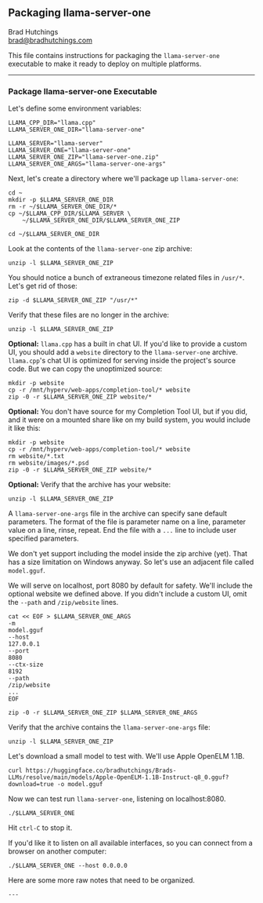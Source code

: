 ## Packaging llama-server-one

Brad Hutchings<br/>
brad@bradhutchings.com

This file contains instructions for packaging the `llama-server-one` executable to make it ready to deploy on multiple platforms.

---
### Package llama-server-one Executable

Let's define some environment variables:
```
LLAMA_CPP_DIR="llama.cpp"
LLAMA_SERVER_ONE_DIR="llama-server-one"

LLAMA_SERVER="llama-server"
LLAMA_SERVER_ONE="llama-server-one"
LLAMA_SERVER_ONE_ZIP="llama-server-one.zip"
LLAMA_SERVER_ONE_ARGS="llama-server-one-args"
```

Next, let's create a directory where we'll package up `llama-server-one`:
```
cd ~
mkdir -p $LLAMA_SERVER_ONE_DIR
rm -r ~/$LLAMA_SERVER_ONE_DIR/*
cp ~/$LLAMA_CPP_DIR/$LLAMA_SERVER \
    ~/$LLAMA_SERVER_ONE_DIR/$LLAMA_SERVER_ONE_ZIP

cd ~/$LLAMA_SERVER_ONE_DIR
```

Look at the contents of the `llama-server-one` zip archive:
```
unzip -l $LLAMA_SERVER_ONE_ZIP 
```

You should notice a bunch of extraneous timezone related files in `/usr/*`. Let's get rid of those:
```
zip -d $LLAMA_SERVER_ONE_ZIP "/usr/*"
```

Verify that these files are no longer in the archive:
```
unzip -l $LLAMA_SERVER_ONE_ZIP 
```

**Optional:** `llama.cpp` has a built in chat UI. If you'd like to provide a custom UI, you should add a `website` directory to the `llama-server-one` archive. `llama.cpp`'s chat UI is optimized for serving inside the project's source code. But we can copy the unoptimized source:
```
mkdir -p website
cp -r /mnt/hyperv/web-apps/completion-tool/* website
zip -0 -r $LLAMA_SERVER_ONE_ZIP website/*
```

**Optional:** You don't have source for my Completion Tool UI, but if you did, and it were on a mounted share like on my build system, you would include it like this:
```
mkdir -p website
cp -r /mnt/hyperv/web-apps/completion-tool/* website
rm website/*.txt
rm website/images/*.psd
zip -0 -r $LLAMA_SERVER_ONE_ZIP website/*
```

**Optional:** Verify that the archive has your website:
```
unzip -l $LLAMA_SERVER_ONE_ZIP 
```

A `llama-server-one-args` file in the archive can specify sane default parameters. The format of the file is parameter name on a line, parameter value on a line, rinse, repeat. End the file with a `...` line to include user specified parameters.

We don't yet support including the model inside the zip archive (yet). That has a size limitation on Windows anyway. So let's use an adjacent file called `model.gguf`.

We will serve on localhost, port 8080 by default for safety. We'll include the optional website we defined above. If you didn't include a custom UI, omit the `--path` and `/zip/website` lines.

```
cat << EOF > $LLAMA_SERVER_ONE_ARGS
-m
model.gguf
--host
127.0.0.1
--port
8080
--ctx-size
8192
--path
/zip/website
...
EOF

zip -0 -r $LLAMA_SERVER_ONE_ZIP $LLAMA_SERVER_ONE_ARGS
```

Verify that the archive contains the `llama-server-one-args` file:
```
unzip -l $LLAMA_SERVER_ONE_ZIP 
```

Let's download a small model to test with. We'll use Apple OpenELM 1.1B.
```
curl https://huggingface.co/bradhutchings/Brads-LLMs/resolve/main/models/Apple-OpenELM-1.1B-Instruct-q8_0.gguf?download=true -o model.gguf
```

Now we can test run `llama-server-one`, listening on localhost:8080.
```
./$LLAMA_SERVER_ONE
```

Hit `ctrl-C` to stop it.

If you'd like it to listen on all available interfaces, so you can connect from a browser on another computer:
```
./$LLAMA_SERVER_ONE --host 0.0.0.0
```


Here are some more raw notes that need to be organized.
```
---
